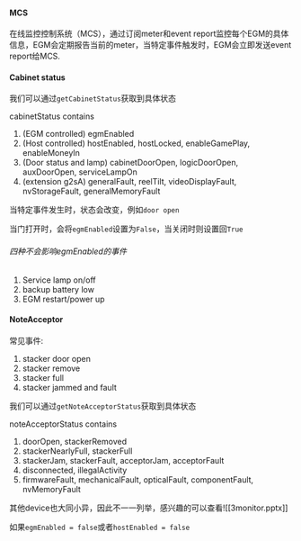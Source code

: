 #### MCS
在线监控控制系统（MCS），通过订阅meter和event report监控每个EGM的具体信息，EGM会定期报告当前的meter，当特定事件触发时，EGM会立即发送event report给MCS.

#### Cabinet status
我们可以通过`getCabinetStatus`获取到具体状态

cabinetStatus contains
1. (EGM controlled) egmEnabled
2. (Host controlled) hostEnabled, hostLocked, enableGamePlay, enableMoneyIn 
3. (Door status and lamp) cabinetDoorOpen, logicDoorOpen, auxDoorOpen, serviceLampOn
4. (extension g2sA) generalFault, reelTilt, videoDisplayFault, nvStorageFault, generalMemoryFault


当特定事件发生时，状态会改变，例如`door open`

当门打开时，会将`egmEnabled`设置为`False`，当关闭时则设置回`True`

###### 四种不会影响egmEnabled的事件
1. Service lamp on/off
2. backup battery low
3. EGM restart/power up

#### NoteAcceptor
常见事件:
1. stacker door open
2. stacker remove
3. stacker full
4. stacker jammed and fault

我们可以通过`getNoteAcceptorStatus`获取到具体状态

noteAcceptorStatus contains
1. doorOpen, stackerRemoved
2. stackerNearlyFull, stackerFull 
3. stackerJam, stackerFault, acceptorJam, acceptorFault
4. disconnected, illegalActivity
5. firmwareFault, mechanicalFault, opticalFault, componentFault, nvMemoryFault

其他device也大同小异，因此不一一列举，感兴趣的可以查看![[3monitor.pptx]]


如果`egmEnabled = false`或者`hostEnabled = false`
